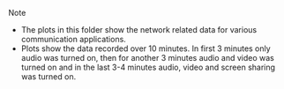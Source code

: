 > [!NOTE]
> - The plots in this folder show the network related data for various communication applications.
> - Plots show the data recorded over 10 minutes. In first 3 minutes only audio was turned on, then for another 3 minutes audio and video was turned on and in the last 3-4 minutes audio, video and screen sharing was turned on.
